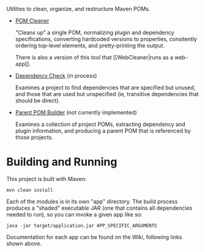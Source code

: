 Utilities to clean, organize, and restructure Maven POMs.

* [POM Cleaner](docs/AppCleaner)

    "Cleans up" a single POM, normalizing plugin and dependency specifications, converting hardcoded versions
    to properties, consitently ordering top-level elements, and pretty-printing the output.

    There is also a version of this tool that [[WebCleaner|runs as a web-app]]. 

* [Dependency Check](docs/AppDependency) (in process)

    Examines a project to find dependencies that are specified but unused, and those that are used but
    unspecified (ie, transitive dependencies that should be direct).

* [Parent POM Builder](docs/AppParent) (not currently implemented)

    Examines a collection of project POMs, extracting dependency and plugin information, and producing
    a parent POM that is referenced by those projects.


# Building and Running

This project is built with Maven:

    mvn clean install

Each of the modules is in its own "app" directory. The build process produces a "shaded" executable JAR
(one that contains all dependencies needed to run), so you can invoke a given app like so:

    java -jar target/application.jar APP_SPECIFIC_ARGUMENTS

Documentation for each app can be found on the Wiki, following links shown above.
